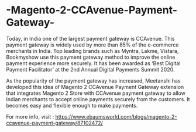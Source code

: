 # -Magento-2-CCAvenue-Payment-Gateway-
Today, in India one of the largest payment gateway is CCAvenue. This payment gateway is widely used by more than 85% of the e-commerce merchants in India. Top leading brands such as Myntra, Lakme, Vistara, Bookmyshow use this payment gateway method to improve the online payment experience more securely. It has been awarded as ‘Best Digital Payment Facilitator’ at the 2nd Annual Digital Payments Summit 2020.  

As the popularity of the payment gateway has increased, Meetanshi has developed this idea of Magento 2 CCAvenue Payment Gateway extension that integrates Magento 2 Store with CCAvenue payment gateway to allow Indian merchants to accept online payments securely from the customers. It becomes easy and flexible enough to make payments.  

For more info, visit : https://www.ebaumsworld.com/blogs/magento-2-ccavenue-payment-gateway/87102472/
